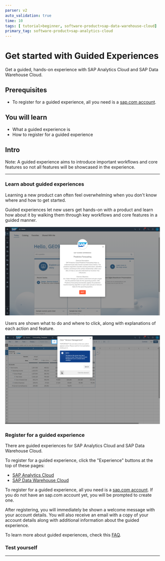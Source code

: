 ```yaml
---
parser: v2
auto_validation: true
time: 10
tags: [ tutorial>beginner, software-product>sap-data-warehouse-cloud]
primary_tag: software-product>sap-analytics-cloud
---
```


# Get started with Guided Experiences
<!-- description --> Get a guided, hands-on experience with SAP Analytics Cloud and SAP Data Warehouse Cloud.

## Prerequisites
 - To register for a guided experience, all you need is a [sap.com account](https://www.sap.com/registration/protected/form-universal-reg.afl.html?generalRegistration=true).

## You will learn
  - What a guided experience is
  - How to register for a guided experience

## Intro
Note: A guided experience aims to introduce important workflows and core features so not all features will be showcased in the experience.

---

### Learn about guided experiences


Learning a new product can often feel overwhelming when you don't know where and how to get started.

Guided experiences let new users get hands-on with a product and learn how about it by walking them through key workflows and core features in a guided manner.

![Overview](step1a.png)

Users are shown what to do and where to click, along with explanations of each action and feature.

![Guided experience](step1b.png)


### Register for a guided experience


There are guided experiences for SAP Analytics Cloud and SAP Data Warehouse Cloud.

To register for a guided experience, click the "Experience" buttons at the top of these pages:

-	[SAP Analytics Cloud](https://www.sap.com/products/technology-platform/cloud-analytics.html)
-	[SAP Data Warehouse Cloud](https://www.sap.com/products/technology-platform/data-warehouse-cloud.html)

To register for a guided experience, all you need is a [sap.com account](https://www.sap.com/registration/protected/form-universal-reg.afl.html?generalRegistration=true). If you do not have an sap.com account yet, you will be prompted to create one.

After registering, you will immediately be shown a welcome message with your account details. You will also receive an email with a copy of your account details along with additional information about the guided experience.

To learn more about guided experiences, check this [FAQ](https://www.sap.com/documents/2022/03/7e14f83c-1e7e-0010-bca6-c68f7e60039b.html).



### Test yourself









---
